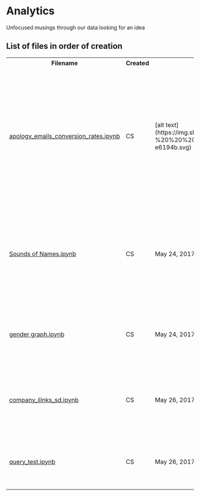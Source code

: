 # Analytics
Unfocused musings through our data looking for an idea

## List of files in order of creation


<table>
    <tr>
        <th>Filename</th>
        <th>Created</th>
        <th>Department</th>
        <th>Description</th>
    </tr>
    <tr>
        <td><a href="apology_emails_conversion_rates.ipynb">apology_emails_conversion_rates.ipynb</a></td>
        <td>CS</td>
        <td>[alt text](https://img.shields.io/badge/Analytics-%20%20%20%20%20%20%20%20-e6194b.svg)</td>
        <td>May 19, 2017</td>
        <td>Explores the conversion rates for customers that made a purchase after being sent an apology email in Q4 vs. those that weren't sent an apology email</td>
    </tr>
    <tr>
        <td><a href="Sounds of Names.ipynb">Sounds of Names.ipynb</a></td>
        <td>CS</td>
        <td>May 24, 2017</td>
        <td>Demonstrating fuzzy matching of proper names by use of a Metaphone algorithm. I demonstrate it on a set of football player names across multiple seasons.</td>
    </tr>
    <tr>
        <td><a href="gender_graph.ipynb">gender graph.ipynb</a></td>
        <td>CS</td>
        <td>May 24, 2017</td>
        <td>Demonstrates the difference in the percentage of orders placed by men and women over time</td>
    </tr>
    <tr>
        <td><a href="company_ilinks_sd.ipynb">company_ilinks_sd.ipynb</a></td>
        <td>CS</td>
        <td>May 26, 2017</td>
        <td>Explores #orders placed by distinct ilinks to determine which ilinks are associated with company internal tests </td>
    </tr>
    <tr>
        <td><a href="query_test.ipynb">query_test.ipynb</a></td>
        <td>CS</td>
        <td>May 26, 2017</td>
        <td>Tests queries on the marketing and reporting DBs using the Query function </td>
    </tr>
</table>
